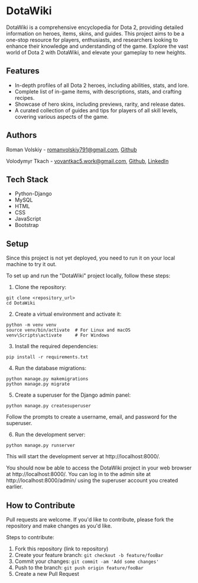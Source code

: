 # DotaWiki
DotaWiki is a comprehensive encyclopedia for Dota  2, providing detailed information on heroes, items, skins, and guides. This project aims to be a one-stop resource for players, enthusiasts, and researchers looking to enhance their knowledge and understanding of the game. Explore the vast world of Dota  2 with DotaWiki, and elevate your gameplay to new heights.


## Features  
- In-depth profiles of all Dota  2 heroes, including abilities, stats, and lore. 
- Complete list of in-game items, with descriptions, stats, and crafting recipes. 
- Showcase of hero skins, including previews, rarity, and release dates. 
- A curated collection of guides and tips for players of all skill levels, covering various aspects of the game.


## Authors
Roman Volskiy - romanvolskiy791@gmail.com, [Github](https://github.com/VolskiyRoman/)

Volodymyr Tkach - vovantkac5.work@gmail.com, [Github](https://github.com/tkach-v/), [LinkedIn](https://www.linkedin.com/in/volodymyr-tkach5/)

## Tech Stack
- Python-Django
- MySQL
- HTML
- CSS
- JavaScript
- Bootstrap

## Setup
Since this project is not yet deployed, you need to run it on your local machine to try it out.

To set up and run the "DotaWiki" project locally, follow these steps:

1. Clone the repository:
```
git clone <repository_url>
cd DotaWiki
```

2. Create a virtual environment and activate it:
```
python -m venv venv
source venv/bin/activate  # For Linux and macOS
venv\Scripts\activate     # For Windows
```

3. Install the required dependencies:
```
pip install -r requirements.txt
```

4. Run the database migrations:
```
python manage.py makemigrations
python manage.py migrate
```

5. Create a superuser for the Django admin panel:
```
python manage.py createsuperuser
```
Follow the prompts to create a username, email, and password for the superuser.


6. Run the development server:
```
python manage.py runserver
```
This will start the development server at http://localhost:8000/.

You should now be able to access the DotaWiki project in your web browser at http://localhost:8000/. You can log in to the admin site at http://localhost:8000/admin/ using the superuser account you created earlier.

## How to Contribute
Pull requests are welcome. If you'd like to contribute, please fork the repository and make changes as you'd like.

Steps to contribute:
1. Fork this repository (link to repository)
2. Create your feature branch: `git checkout -b feature/fooBar`
3. Commit your changes: `git commit -am 'Add some changes'`
4. Push to the branch: `git push origin feature/fooBar`
5. Create a new Pull Request
